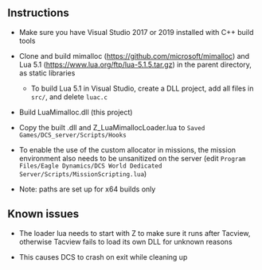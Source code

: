 ## Instructions

* Make sure you have Visual Studio 2017 or 2019 installed with C++ build tools

* Clone and build mimalloc (https://github.com/microsoft/mimalloc) and Lua 5.1 (https://www.lua.org/ftp/lua-5.1.5.tar.gz) in the parent directory, as static libraries

    - To build Lua 5.1 in Visual Studio, create a DLL project, add all files in `src/`, and delete `luac.c`

* Build LuaMimalloc.dll (this project)

* Copy the built .dll and Z_LuaMimallocLoader.lua to `Saved Games/DCS_server/Scripts/Hooks`

* To enable the use of the custom allocator in missions, the mission environment also needs to be unsanitized on the server (edit `Program Files/Eagle Dynamics/DCS World Dedicated Server/Scripts/MissionScripting.lua`)

* Note: paths are set up for x64 builds only

## Known issues

* The loader lua needs to start with Z to make sure it runs after Tacview, otherwise Tacview fails to load its own DLL for unknown reasons

* This causes DCS to crash on exit while cleaning up

